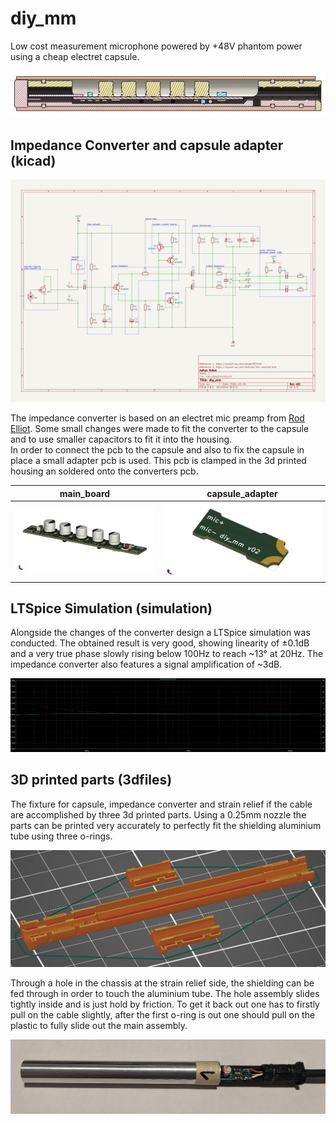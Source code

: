 # diy_mm

Low cost measurement microphone powered by +48V phantom power using a cheap electret capsule.

![](./img/diy_mm.jpg)

## Impedance Converter and capsule adapter (kicad)

![](./img/main_board_sch.jpg)

The impedance converter is based on an electret mic preamp from [Rod Elliot](https://sound-au.com/articles/mic-electret.htm). Some small changes were made to fit the converter to the capsule and to use smaller capacitors to fit it into the housing.  
In order to connect the pcb to the capsule and also to fix the capsule in place a small adapter pcb is used. This pcb is clamped in the 3d printed housing an soldered onto the converters pcb.

| main_board | capsule_adapter |
|:-----------------------------:|:----------------------------------:|
| ![](./img/main_board_pcb.jpg) | ![](./img/capsule_adapter_pcb.jpg) |

## LTSpice Simulation (simulation)

Alongside the changes of the converter design a LTSpice simulation was conducted. The obtained result is very good, showing linearity of &pm;0.1dB and a very true phase slowly rising below 100Hz to reach \~13&deg; at 20Hz. The impedance converter also features a signal amplification of \~3dB.

![](./img/freqresp.jpg)

## 3D printed parts (3dfiles)

The fixture for capsule, impedance converter and strain relief if the cable are accomplished by three 3d printed parts. Using a 0.25mm nozzle the parts can be printed very accurately to perfectly fit the shielding aluminium tube using three o-rings.

![](./img/3d_files.jpg)

Through a hole in the chassis at the strain relief side, the shielding can be fed through in order to touch the aluminium tube. The hole assembly slides tightly inside and is just hold by friction. To get it back out one has to firstly pull on the cable slightly, after the first o-ring is out one should pull on the plastic to fully slide out the main assembly.

![](./img/shield.jpg)

